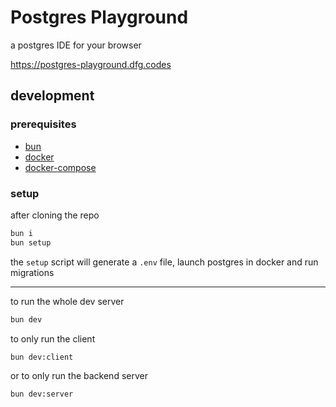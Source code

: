 # Postgres Playground

a postgres IDE for your browser

https://postgres-playground.dfg.codes

## development

### prerequisites

* [bun](https://bun.sh/docs/installation)
* [docker](https://docs.docker.com/engine/install/)
* [docker-compose](https://docs.docker.com/compose/install/)

### setup

after cloning the repo

```sh
bun i
bun setup
```

the `setup` script will generate a `.env` file, launch postgres in docker and run migrations

---

to run the whole dev server
```sh
bun dev
```

to only run the client
```sh
bun dev:client
```

or to only run the backend server
```sh
bun dev:server
```
